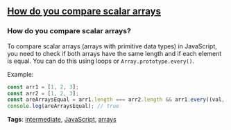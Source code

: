 ## [How do you compare scalar arrays](#how-do-you-compare-scalar-arrays)

### How do you compare scalar arrays?

To compare scalar arrays (arrays with primitive data types) in JavaScript, you need to check if both arrays have the same length and if each element is equal. You can do this using loops or `Array.prototype.every()`.

Example:

```javascript
const arr1 = [1, 2, 3];
const arr2 = [1, 2, 3];
const areArraysEqual = arr1.length === arr2.length && arr1.every((val, index) => val === arr2[index]);
console.log(areArraysEqual); // true
```

**Tags**: [intermediate](./level/intermediate), [JavaScript](./theme/javascript), [arrays](./theme/arrays)


